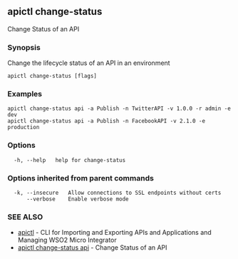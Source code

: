 ## apictl change-status

Change Status of an API

### Synopsis

Change the lifecycle status of an API in an environment

```
apictl change-status [flags]
```

### Examples

```
apictl change-status api -a Publish -n TwitterAPI -v 1.0.0 -r admin -e dev
apictl change-status api -a Publish -n FacebookAPI -v 2.1.0 -e production
```

### Options

```
  -h, --help   help for change-status
```

### Options inherited from parent commands

```
  -k, --insecure   Allow connections to SSL endpoints without certs
      --verbose    Enable verbose mode
```

### SEE ALSO

* [apictl](apictl.md)	 - CLI for Importing and Exporting APIs and Applications and Managing WSO2 Micro Integrator
* [apictl change-status api](apictl_change-status_api.md)	 - Change Status of an API

